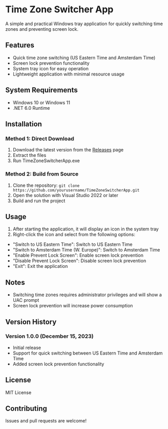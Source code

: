 # Time Zone Switcher App

A simple and practical Windows tray application for quickly switching time zones and preventing screen lock.

## Features

- Quick time zone switching (US Eastern Time and Amsterdam Time)
- Screen lock prevention functionality
- System tray icon for easy operation
- Lightweight application with minimal resource usage

## System Requirements

- Windows 10 or Windows 11
- .NET 6.0 Runtime

## Installation

### Method 1: Direct Download

1. Download the latest version from the [Releases](https://github.com/yourusername/TimeZoneSwitcherApp/releases) page
2. Extract the files
3. Run TimeZoneSwitcherApp.exe

### Method 2: Build from Source

1. Clone the repository: `git clone https://github.com/yourusername/TimeZoneSwitcherApp.git`
2. Open the solution with Visual Studio 2022 or later
3. Build and run the project

## Usage

1. After starting the application, it will display an icon in the system tray
2. Right-click the icon and select from the following options:
- "Switch to US Eastern Time": Switch to US Eastern Time
- "Switch to Amsterdam Time (W. Europe)": Switch to Amsterdam Time
- "Enable Prevent Lock Screen": Enable screen lock prevention
- "Disable Prevent Lock Screen": Disable screen lock prevention
- "Exit": Exit the application

## Notes

- Switching time zones requires administrator privileges and will show a UAC prompt
- Screen lock prevention will increase power consumption

## Version History

### Version 1.0.0 (December 15, 2023)

- Initial release
- Support for quick switching between US Eastern Time and Amsterdam Time
- Added screen lock prevention functionality

## License

MIT License

## Contributing

Issues and pull requests are welcome!